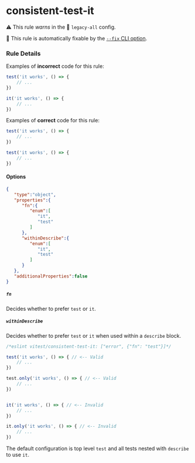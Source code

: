 # consistent-test-it

⚠️ This rule _warns_ in the 💾 `legacy-all` config.

🔧 This rule is automatically fixable by the [`--fix` CLI option](https://eslint.org/docs/latest/user-guide/command-line-interface#--fix).

<!-- end auto-generated rule header -->

### Rule Details

Examples of **incorrect** code for this rule:

```js
test('it works', () => {
	// ...
})

it('it works', () => {
	// ...
})
```

Examples of **correct** code for this rule:

```js
test('it works', () => {
	// ...
})
```

```js
test('it works', () => {
	// ...
})
```

#### Options

```json
{
   "type":"object",
   "properties":{
      "fn":{
         "enum":[
            "it",
            "test"
         ]
      },
      "withinDescribe":{
         "enum":[
            "it",
            "test"
         ]
      }
   },
   "additionalProperties":false
}
```

##### `fn`

Decides whether to prefer `test` or `it`.

##### `withinDescribe`

Decides whether to prefer `test` or `it` when used within a `describe` block.

```js
/*eslint vitest/consistent-test-it: ["error", {"fn": "test"}]*/

test('it works', () => { // <-- Valid
	// ...
})

test.only('it works', () => { // <-- Valid
	// ...
})


it('it works', () => { // <-- Invalid
	// ...
})

it.only('it works', () => { // <-- Invalid
	// ...
})
```

The default configuration is top level `test` and all tests nested with `describe` to use `it`.

